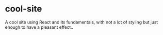 # cool-site
A cool site using React and its fundamentals, with not a lot of styling but just enough to have a pleasant effect.. 
